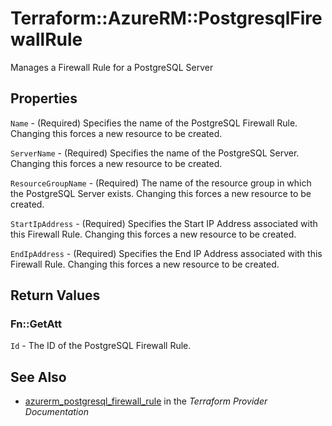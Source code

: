 # Terraform::AzureRM::PostgresqlFirewallRule

Manages a Firewall Rule for a PostgreSQL Server

## Properties

`Name` - (Required) Specifies the name of the PostgreSQL Firewall Rule. Changing this forces a new resource to be created.

`ServerName` - (Required) Specifies the name of the PostgreSQL Server. Changing this forces a new resource to be created.

`ResourceGroupName` - (Required) The name of the resource group in which the PostgreSQL Server exists. Changing this forces a new resource to be created.

`StartIpAddress` - (Required) Specifies the Start IP Address associated with this Firewall Rule. Changing this forces a new resource to be created.

`EndIpAddress` - (Required) Specifies the End IP Address associated with this Firewall Rule. Changing this forces a new resource to be created.


## Return Values

### Fn::GetAtt

`Id` - The ID of the PostgreSQL Firewall Rule.

## See Also

* [azurerm_postgresql_firewall_rule](https://www.terraform.io/docs/providers/azurerm/r/postgresql_firewall_rule.html) in the _Terraform Provider Documentation_